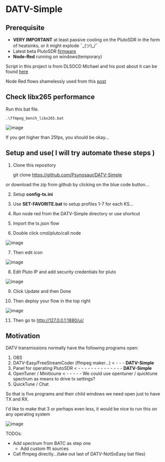 # DATV-Simple

## Prerequisite 
- **VERY IMPORTANT** at least passive cooling on the PlutoSDR in the form of heatsinks, or it might explode ¯\_(ツ)_/¯
- Latest beta PlutoSDR [firmware](https://github.com/F5OEO/pluto-ori-ps/wiki)
- **Node-Red** running on windows(temporary)   
  
Script in this project is from DL5OCD Michael and his post about it can be found [here](https://groups.io/g/plutodvb/message/257)

Node Red flows shamelessly used from this [post](https://www.pg540.org/wiki/index.php/RFE_for_PlutoDVB2)

## Check libx265 performance 

 Run this bat file.

    .\ffmpeg_bench_libx265.bat

 ![image](https://github.com/Psynosaur/DATV-Simple/assets/26934113/5d4a27f6-fa75-4bc7-b946-618829cf75c0)
 
If you get higher than 25fps, you should be okay... 

## Setup and use( I will try automate these steps )
1. Clone this repository

    git clone https://github.com/Psynosaur/DATV-Simple

or download the zip from github by clicking on the blue code button...

2. Setup **config-tx.ini**

3. Use **SET-FAVORITE.bat** to setup profiles 1-7 for each KS...
   
4. Run node red from the DATV-Simple directory or use shortcut

5. Import the tx.json flow

6. Double click cmd/pluto/call node
   
  ![image](https://github.com/Psynosaur/DATV-Simple/assets/26934113/c32933b6-1838-48d5-8182-bd6832556803)

7. Then edit icon

  ![image](https://github.com/Psynosaur/DATV-Simple/assets/26934113/cd31b629-09ff-4953-bc29-701b3e03edca)

8. Edit Pluto IP and add security credentials for pluto
  
  ![image](https://github.com/Psynosaur/DATV-Simple/assets/26934113/7963e16d-c3f1-4a77-b6c8-0c38bd4179fd)

9. Click Update and then Done

10. Then deploy your flow in the top right

  ![image](https://github.com/Psynosaur/DATV-Simple/assets/26934113/7cbd2d17-d3d2-45e6-a55d-3872cbf019d9)

11. Then go to http://127.0.0.1:1880/ui/

## Motivation
DATV transmissions normally have the following programs open:
 1. OBS
 2. DATV-Easy/FreeStreamCoder (ffmpeg maker...) < - - - **DATV-Simple**
 3. Panel for operating PlutoSDR  < - - - - - - - - - - - - - - **DATV-Simple**                
 4. OpenTuner / Minitioune < - - - - - We could use opentuner / quicktune spectrum as means to drive tx settings?
 5. QuickTune / Chat

So that is five programs and their child windows we need open just to have TX and RX.

I'd like to make that 3 or perhaps even less, it would be nice to run this on any operating system

![image](https://github.com/Psynosaur/DATV-Simple/assets/26934113/d1248e22-9db0-48a0-bdf9-719808fb71a4)

TODOs:
 - Add spectrum from BATC as step one
   - Add custom fft sources 
 - Call ffmpeg directly...(take out last of DATV-NotSoEasy bat files)
